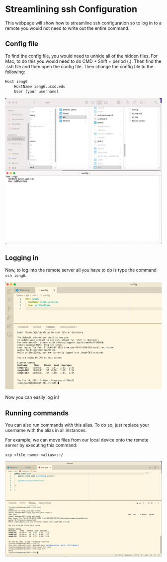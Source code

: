 # Streamlining ssh Configuration 

This webpage will show how to streamline ssh configuration so to log in to a remote you would not need to write out the entire command. 

## Config file 

To find the config file, you would need to unhide all of the hidden files. For Mac, to do this you would need to do CMD + Shift + period (.). Then find the .ssh file and then open the config file. Then change the config file to the following: 

```
Host ieng6
    HostName ieng6.ucsd.edu
    User (your username)
```

![ssh-1](ssh-1.png)

## Logging in

Now, to log into the remote server all you have to do is type the command `ssh ieng6`. 

![ssh-2](ssh-2.png)

Now you can easily log in! 

## Running commands

You can also run commands with this alias. To do so, just replace your username with the alias in all instances. 

For example, we can move files from our local device onto the remote server by executing this command: 

```
scp <file name> <alias>:~/
```

![ssh-3](ssh-3.png)